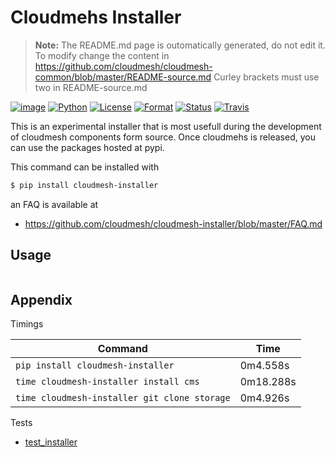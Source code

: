 # Cloudmehs Installer 


> **Note:** The README.md page is outomatically generated, do not edit it.
> To modify  change the content in
> <https://github.com/cloudmesh/cloudmesh-common/blob/master/README-source.md>
> Curley brackets must use two in README-source.md



[![image](https://img.shields.io/pypi/v/cloudmesh-common.svg)](https://pypi.org/project/cloudmesh-common/)
[![Python](https://img.shields.io/pypi/pyversions/cloudmesh-common.svg)](https://pypi.python.org/pypi/cloudmesh-common)
[![License](https://img.shields.io/badge/License-Apache%202.0-blue.svg)](https://github.com/cloudmesh/cloudmesh-common/blob/master/LICENSE)
[![Format](https://img.shields.io/pypi/format/cloudmesh-common.svg)](https://pypi.python.org/pypi/cloudmesh-common)
[![Status](https://img.shields.io/pypi/status/cloudmesh-common.svg)](https://pypi.python.org/pypi/cloudmesh-common)
[![Travis](https://travis-ci.com/cloudmesh/cloudmesh-common.svg?branch=master)](https://travis-ci.com/cloudmesh/cloudmesh-common)



This is an experimental installer that is most usefull during the development of
cloudmesh components form source. Once cloudmehs is released, you can use the
packages hosted at pypi.

This command can be installed with 

```bash
$ pip install cloudmesh-installer
```

an FAQ is available at

* <https://github.com/cloudmesh/cloudmesh-installer/blob/master/FAQ.md>

## Usage

```bash

```



## Appendix

Timings

| Command | Time |
| --- | --- |
| `pip install cloudmesh-installer` | 	0m4.558s |
| `time cloudmesh-installer install cms`| 0m18.288s |
| `time cloudmesh-installer git clone storage` | 	0m4.926s |


Tests

 * [test_installer](tests/test_installer.py)
